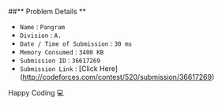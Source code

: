 ##** Problem Details **
 
- `Name`                      : `Pangram`
- `Division`                  : `A.`
- `Date / Time of Submission` : `30 ms`
- `Memory Consumed`           : `3400 KB`
- `Submission ID`             : `36617269`
- `Submission Link`           : [Click Here] (http://codeforces.com/contest/520/submission/36617269)

Happy Coding  :computer: